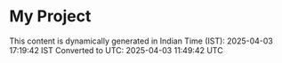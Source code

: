# My Project

This content is dynamically generated in Indian Time (IST): 2025-04-03 17:19:42 IST
Converted to UTC: 2025-04-03 11:49:42 UTC
